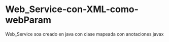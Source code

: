 # Web_Service-con-XML-como-webParam
Web_Service soa creado en java con clase mapeada con anotaciones javax

